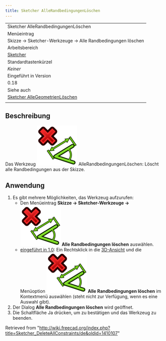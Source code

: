 ```yaml
---
title: Sketcher AlleRandbedingungenLöschen
---
```


|                                                                                                  |
| ------------------------------------------------------------------------------------------------ |
| Sketcher AlleRandbedingungenLöschen                                                              |
| Menüeintrag                                                                                      |
| Skizze → Sketcher-Werkzeuge → Alle Randbedingungen löschen                                       |
| Arbeitsbereich                                                                                   |
| [Sketcher](/Sketcher_Workbench/de "Sketcher Workbench/de")                                       |
| Standardtastenkürzel                                                                             |
| _Keiner_                                                                                         |
| Eingeführt in Version                                                                            |
| 0.18                                                                                             |
| Siehe auch                                                                                       |
| [Sketcher AlleGeometrienLöschen](/Sketcher_DeleteAllGeometry/de "Sketcher DeleteAllGeometry/de") |
|                                                                                                  |

## Beschreibung

Das Werkzeug ![](/src/assets/images/Sketcher_DeleteAllConstraints.svg) AlleRandbedingungenLöschen: Löscht alle Randbedingungen aus der Skizze.

## Anwendung

1. Es gibt mehrere Möglichkeiten, das Werkzeug aufzurufen:
   - Den Menüeintrag **Skizze → Sketcher-Werkzeuge → ![](/src/assets/images/Sketcher_DeleteAllConstraints.svg) Alle Randbedingungen löschen** auswählen.
   - [eingeführt in 1.0](/Release_notes_1.0/de "Release notes 1.0/de"): Ein Rechtsklick in die [3D-Ansicht](/3D_view/de "3D view/de") und die Menüoption **![](/src/assets/images/Sketcher_DeleteAllConstraints.svg) Alle Randbedingungen löschen** im Kontextmenü auswählen (steht nicht zur Verfügung, wenn es eine Auswahl gibt).
2. Der Dialog **Alle Randbedingungen löschen** wird geöffnet.
3. Die Schaltfläche Ja drücken, um zu bestätigen und das Werkzeug zu beenden.

Retrieved from "<http://wiki.freecad.org/index.php?title=Sketcher_DeleteAllConstraints/de&oldid=1410107>"
